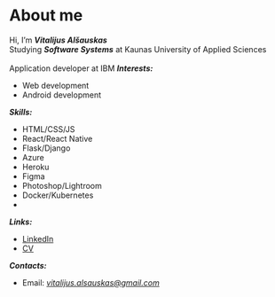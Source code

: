 # About me # 
Hi, I’m ***Vitalijus Alšauskas***<br/>
Studying ***Software Systems*** at Kaunas University of Applied Sciences<br/><br/>
Application developer at IBM
 ***Interests:***
- Web development
- Android development

***Skills:***
- HTML/CSS/JS
- React/React Native
- Flask/Django
- Azure
- Heroku
- Figma
- Photoshop/Lightroom
- Docker/Kubernetes
- 
 ***Links:***
- [LinkedIn](https://www.linkedin.com/in/vitalijus-al%C5%A1auskas-95b49020b/)
- [CV](https://drive.google.com/file/d/17Sqsl73x7HSgBmudAazYW8Jk1o4l3j8V/view?usp=sharing)

***Contacts:***
- Email: *vitalijus.alsauskas@gmail.com*
